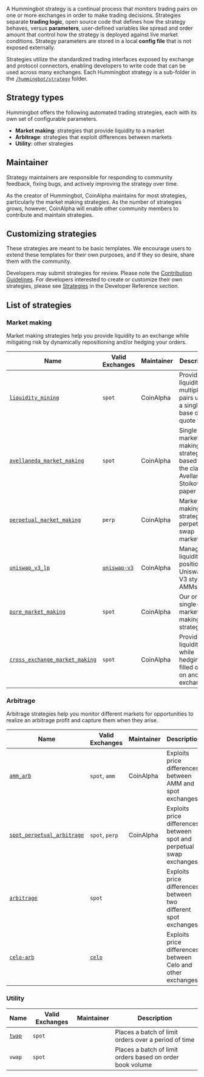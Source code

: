 A Hummingbot strategy is a continual process that monitors trading pairs on one or more exchanges in order to make trading decisions. Strategies separate **trading logic**, open source code that defines how the strategy behaves, versus **parameters**, user-defined variables like spread and order amount that control how the strategy is deployed against live market conditions. Strategy parameters are stored in a local **config file** that is not exposed externally.

Strategies utilize the standardized trading interfaces exposed by exchange and protocol connectors, enabling developers to write code that can be used across many exchanges. Each Hummingbot strategy is a sub-folder in the [`/hummingbot/strategy`](https://github.com/CoinAlpha/hummingbot/tree/master/hummingbot/strategy) folder.

## Strategy types

Hummingbot offers the following automated trading strategies, each with its own set of configurable parameters.

* **Market making**: strategies that provide liquidity to a market
* **Arbitrage**: strategies that exploit differences between markets
* **Utility**: other strategies

## Maintainer

Strategy maintainers are responsible for responding to community feedback, fixing bugs, and actively improving the strategy over time.

As the creator of Hummingbot, CoinAlpha maintains for most strategies, particularly the market making strategies. As the number of strategies grows, however, CoinAlpha will enable other community members to contribute and maintain strategies.

## Customizing strategies

These strategies are meant to be basic templates. We encourage users to extend these templates for their own purposes, and if they so desire, share them with the community.

Developers may submit strategies for review. Please note the [Contribution Guidelines](/developers/contributions/). For developers interested to create or customize their own strategies, please see [Strategies](/developers/strategies) in the Developer Reference section.

## List of strategies

### Market making

Market making strategies help you provide liquidity to an exchange while mitigating risk by dynamically repositioning and/or hedging your orders.

  | Name                                                          | Valid Exchanges     | Maintainer    | Description                                                                       |
|-----------------------------------------------------------------|---------------------|---------------|-----------------------------------------------------------------------------------|
| [`liquidity_mining`](./liquidity-mining)                        | `spot`              | CoinAlpha     | Provide liquidity on multiple pairs using a single base or quote token            |
| [`avellaneda_market_making`](./avellaneda-market-making)        | `spot`              | CoinAlpha     | Single-pair market making strategy based on the classic Avellaneda-Stoikov paper  |
| [`perpetual_market_making`](./perpetual-market-making)          | `perp`              | CoinAlpha     | Market-making strategy for perpetual swap markets                                 |
| [`uniswap_v3_lp`](./uniswap-v3-lp)                              | [`uniswap-v3`](/exchanges/uniswap-v3)| CoinAlpha | Manage liquidity positions on Uniswap-V3 style AMMs                 |
| [`pure_market_making`](./pure-market-making)                    | `spot`              | CoinAlpha      | Our original single-pair market making strategy                                   |
| [`cross_exchange_market_making`](./cross-exchange-market-making)| `spot`              | CoinAlpha      | Provide liquidity while hedging filled orders on another exchange                 |

### Arbitrage

Arbitrage strategies help you monitor different markets for opportunities to realize an arbitrage profit and capture them when they arise.

| Name                                                            | Valid Exchanges     | Maintainer    | Description                                                                               |
|-----------------------------------------------------------------|---------------------|---------------|-------------------------------------------------------------------------------------------|
| [`amm_arb`](./amm-arb)                                           | `spot`, `amm`      | CoinAlpha     | Exploits price differences between AMM and spot exchanges                                 |
| [`spot_perpetual_arbitrage`](./spot-perpetual-arbitrage)        | `spot`, `perp`      | CoinAlpha     | Exploits price differences between spot and perpetual swap exchanges                      |
| [`arbitrage`](./arbitrage)                                      | `spot`              |               | Exploits price differences between two different spot exchanges                           |
| [`celo-arb`](./celo-arb)                                        | [`celo`](/exchanges/celo)|          | Exploits price differences between Celo and other exchanges                               |

### Utility

| Name                                                            | Valid Exchanges     | Maintainer    | Description                                                                               |
|-----------------------------------------------------------------|---------------------|---------------|-------------------------------------------------------------------------------------------|
| [`twap`](./twap)                                                | `spot`              |               | Places a batch of limit orders over a period of time                                      |
| `vwap`                                                          | `spot`              |               | Places a batch of limit orders based on order book volume                                 |
